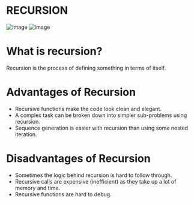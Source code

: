 # RECURSION

![image](https://user-images.githubusercontent.com/90493668/153875724-171f703b-d87b-436a-a379-aad2465c155c.png) ![image](https://user-images.githubusercontent.com/90493668/153875785-1b3a490b-ad3f-407a-8759-0b7ddc301039.png)

# What is recursion?

Recursion is the process of defining something in terms of itself.

# Advantages of Recursion

- Recursive functions make the code look clean and elegant.
- A complex task can be broken down into simpler sub-problems using recursion.
- Sequence generation is easier with recursion than using some nested iteration.

# Disadvantages of Recursion

- Sometimes the logic behind recursion is hard to follow through.
- Recursive calls are expensive (inefficient) as they take up a lot of memory and time.
- Recursive functions are hard to debug.

